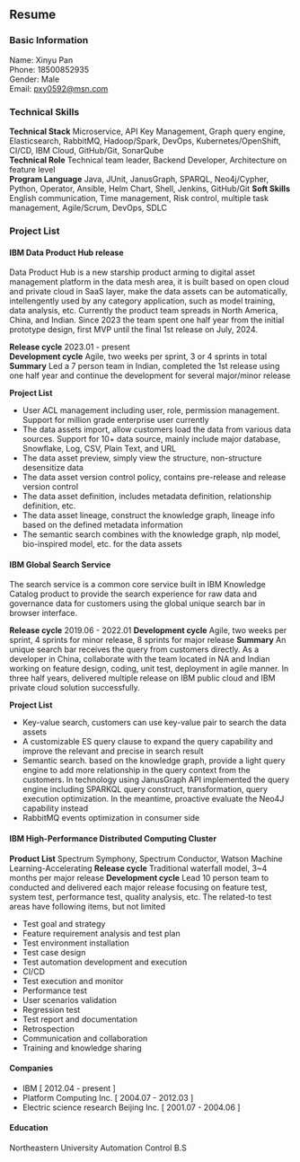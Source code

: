 ## Resume

### Basic Information
Name: Xinyu Pan &nbsp; &nbsp; &nbsp; &nbsp; &nbsp; &nbsp; &nbsp; &nbsp; &nbsp; &nbsp; &nbsp; &nbsp; &nbsp; &nbsp; &nbsp; &nbsp; &nbsp; &nbsp; &nbsp; &nbsp; &nbsp; &nbsp; &nbsp; &nbsp; &nbsp; &nbsp; &nbsp; &nbsp; &nbsp; &nbsp; &nbsp; &nbsp; &nbsp; &nbsp; &nbsp; &nbsp; &nbsp; &nbsp; &nbsp; &nbsp; &nbsp; &nbsp; &nbsp; &nbsp; &nbsp; Phone: 18500852935  
Gender: Male &nbsp; &nbsp; &nbsp; &nbsp; &nbsp; &nbsp; &nbsp; &nbsp; &nbsp; &nbsp; &nbsp; &nbsp; &nbsp; &nbsp; &nbsp; &nbsp; &nbsp; &nbsp; &nbsp; &nbsp; &nbsp; &nbsp; &nbsp; &nbsp; &nbsp; &nbsp; &nbsp; &nbsp; &nbsp; &nbsp; &nbsp; &nbsp; &nbsp; &nbsp; &nbsp; &nbsp; &nbsp; &nbsp; &nbsp; &nbsp; &nbsp; &nbsp; &nbsp; &nbsp; &nbsp; &nbsp; &nbsp; &nbsp; Email: pxy0592@msn.com  

### Technical Skills
**Technical Stack** Microservice, API Key Management, Graph query engine, Elasticsearch, RabbitMQ, Hadoop/Spark, DevOps, Kubernetes/OpenShift, CI/CD, IBM Cloud, GitHub/Git, SonarQube  
**Technical Role** Technical team leader, Backend Developer, Architecture on feature level  
**Program Language** Java, JUnit, JanusGraph, SPARQL, Neo4j/Cypher, Python, Operator, Ansible, Helm Chart, Shell, Jenkins, GitHub/Git
**Soft Skills** English communication, Time management, Risk control, multiple task management, Agile/Scrum, DevOps, SDLC  

### Project List
#### IBM Data Product Hub release  
Data Product Hub is a new starship product arming to digital asset management platform in the data mesh area, it is built based on open cloud and private cloud in SaaS layer, make the data assets can be automatically, intellengently used by any category application, such as model training, data analysis, etc. Currently the product team spreads in North America, China, and Indian. Since 2023 the team spent one half year from the initial prototype design, first MVP until the final 1st release on July, 2024.  

**Release cycle** 2023.01 - present  
**Development cycle** Agile, two weeks per sprint, 3 or 4 sprints in total
**Summary** Led a 7 person team in Indian, completed the 1st release using one half year and continue the development for several major/minor release

**Project List**  
- User ACL management including user, role, permission management. Support for million grade enterprise user currently
- The data assets import, allow customers load the data from various data sources. Support for 10+ data source, mainly include major database, Snowflake, Log, CSV, Plain Text, and URL
- The data asset preview, simply view the structure, non-structure desensitize data
- The data asset version control policy, contains pre-release and release version control
- The data asset definition, includes metadata definition, relationship definition, etc.
- The data asset lineage, construct the knowledge graph, lineage info based on the defined metadata information
- The semantic search combines with the knowledge graph, nlp model, bio-inspired model, etc. for the data assets

#### IBM Global Search Service
The search service is a common core service built in IBM Knowledge Catalog product to provide the search experience for raw data and governance data for customers using the global unique search bar in browser interface.

**Release cycle** 2019.06 - 2022.01
**Development cycle** Agile, two weeks per sprint, 4 sprints for minor release, 8 sprints for major release
**Summary** An unique search bar receives the query from customers directly. As a developer in China, collaborate with the team located in NA and Indian working on feature design, coding, unit test, deployment in agile manner. In three half years, delivered multiple release on IBM public cloud and IBM private cloud solution successfully.

**Project List**
- Key-value search, customers can use key-value pair to search the data assets
- A customizable ES query clause to expand the query capability and improve the relevant and precise in search result
- Semantic search. based on the knowledge graph, provide a light query engine to add more relationship in the query context from the customers. In technology using JanusGraph API implemented the query engine including SPARKQL query construct, transformation, query execution optimization. In the meantime, proactive evaluate the Neo4J capability instead
- RabbitMQ events optimization in consumer side
  
#### IBM High-Performance Distributed Computing Cluster
**Product List** Spectrum Symphony, Spectrum Conductor, Watson Machine Learning-Accelerating
**Release cycle** Traditional waterfall model, 3~4 months per major release
**Development cycle** Lead 10 person team to conducted and delivered each major release focusing on feature test, system test, performance test, quality analysis, etc.
The related-to test areas have following items, but not limited
- Test goal and strategy
- Feature requirement analysis and test plan
- Test environment installation
- Test case design
- Test automation development and execution
- CI/CD
- Test execution and monitor
- Performance test
- User scenarios validation
- Regression test
- Test report and documentation
- Retrospection
- Communication and collaboration
- Training and knowledge sharing


#### Companies
- IBM   [ 2012.04 - present ]
- Platform Computing Inc. [ 2004.07 - 2012.03 ]
- Electric science research Beijing Inc. [ 2001.07 - 2004.06 ]

#### Education
Northeastern University    Automation Control      B.S
